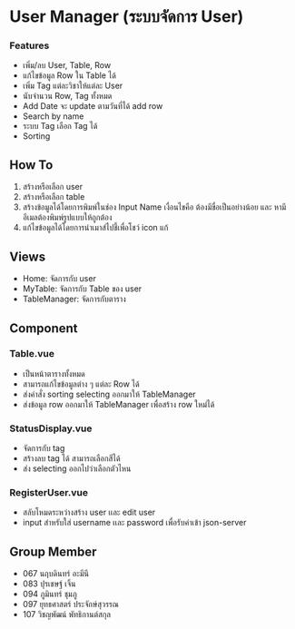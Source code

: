 # User Manager (ระบบจัดการ User)
### Features
- เพิ่ม/ลบ User, Table, Row
- แก้ไขข้อมูล Row ใน Table ได้
- เพิ่ม Tag แต่ละวิชาให้แต่ละ User
- นับจำนวน Row, Tag ทั้งหมด
- Add Date จะ update ตามวันที่ได้ add row
- Search by name
- ระบบ Tag เลือก Tag ได้
- Sorting


## How To 
1. สร้างหรือเลือก user
2. สร้างหรือเลือก table
3. สร้างข้อมูลได้โดยการพิมพ์ในช่อง Input Name เงื่อนไขคือ ต้องมีขื่อเป็นอย่างน้อย และ หามีอีเมลต้องพิมพ์รูปแบบให้ถูกต้อง
4. แก้ไขข้อมูลได้โดยการนำเมาส์ไปชี้เพื่อโชว์ icon แก้

## Views
- Home: จัดการกับ user
- MyTable: จัดการกับ Table ของ user
- TableManager: จัดการกับตาราง

## Component
### Table.vue
- เป็นหน้าตารางทั้งหมด
- สามารถแก้ไขข้อมูลต่าง ๆ แต่ละ Row ได้
- ส่งคำสั่ง sorting selecting ออกมาให้ TableManager
- ส่งข้อมูล row ออกมาให้ TableManager เพื่อสร้าง row ใหม่ได้
### StatusDisplay.vue
- จัดการกับ tag
- สร้างลบ tag ได้ สามารถเลือกสีได้
- ส่ง selecting ออกไปว่าเลือกตัวไหน
### RegisterUser.vue
- สลับโหมดระหว่างสร้าง user เเละ edit user
- input สำหรับใส่ username เเละ password เพื่อรับค่าเข้า json-server
## Group Member
- 067 นฤบดินทร์ อะมีนี 
- 083 ปุรเชษฐ์ เจิ้น
- 094 ภูมินทร์ ชุมภู
- 097 ยุทธศาสตร์ ประจักษ์สุวรรณ
- 107 วิชญพัฒน์ พัทธิกานต์สกุล
